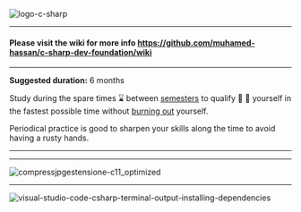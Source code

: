 ![logo-c-sharp](https://user-images.githubusercontent.com/17825804/219575406-d0e42003-c30d-4eba-bd21-a86c08a7806f.png)

***

#### Please visit the wiki for more info https://github.com/muhamed-hassan/c-sharp-dev-foundation/wiki

***

**Suggested duration:** 6 months

Study during the spare times ⌛ between [semesters](https://en.wikipedia.org/wiki/Academic_term) to qualify 🧠 💪 yourself in the fastest possible time without [burning out](https://en.wikipedia.org/wiki/Occupational_burnout) yourself.

Periodical practice is good to sharpen your skills along the time to avoid having a rusty hands.

***
***

![compressjpgestensione-c11_optimized](https://user-images.githubusercontent.com/17825804/219575490-a61fe95f-13d0-453b-83a5-848acd978966.png)

***

![visual-studio-code-csharp-terminal-output-installing-dependencies](https://user-images.githubusercontent.com/17825804/219575530-dc31de16-eeae-4bd5-8a74-d83f1a3f28ca.png)
